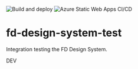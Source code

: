 ![Build and deploy](https://github.com/willemliu/fd-design-system-test/workflows/Build%20and%20deploy/badge.svg)
![Azure Static Web Apps CI/CD](https://github.com/willemliu/fd-design-system-test/workflows/Azure%20Static%20Web%20Apps%20CI/CD/badge.svg)

# fd-design-system-test

Integration testing the FD Design System.

DEV
